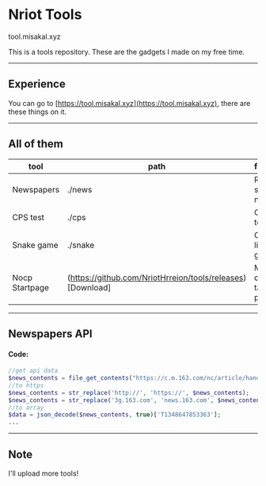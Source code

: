 # Nriot Tools
tool.misakal.xyz

This is a tools repository. These are the gadgets I made on my free time.

---
## Experience
You can go to [https://tool.misakal.xyz](https://tool.misakal.xyz), there are these things on it.

---
## All of them
tool|path|function
---|---|---
Newspapers|./news|Read some news
CPS test|./cps|CPS tester
Snake game|./snake|Classic little game
Nocp Startpage|(https://github.com/NriotHrreion/tools/releases)[Download]|More concise tab page

---
## Newspapers API
#### Code:
```php
//get api data
$news_contents = file_get_contents("https://c.m.163.com/nc/article/handline/T1348647853363/0-40.html");
//to https
$news_contents = str_replace('http://', 'https://', $news_contents);
$news_contents = str_replace('3g.163.com', 'news.163.com', $news_contents);
//to array
$data = json_decode($news_contents, true)['T1348647853363'];
...
```

---
## Note
I'll upload more tools!
